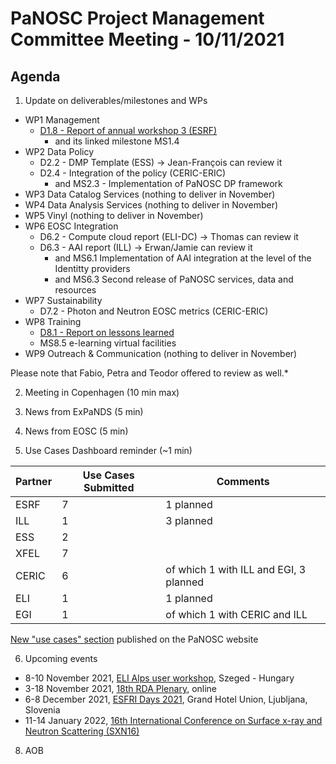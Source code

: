 PaNOSC Project Management Committee Meeting - 10/11/2021 
=========================================================

Agenda
------	

1. Update on deliverables/milestones and WPs
* WP1 Management
  * [D1.8 - Report of annual workshop 3 (ESRF)](https://docs.google.com/document/d/1SMgBX47nRbMpyKx09MC6EEpCY1ZN2vxu/edit#)
    * and its linked milestone MS1.4 
* WP2 Data Policy
  * D2.2 - DMP Template (ESS) -> Jean-François can review it
  * D2.4 - Integration of the policy (CERIC-ERIC)
    * and MS2.3 - Implementation of PaNOSC DP framework
* WP3 Data Catalog Services (nothing to deliver in November)
* WP4 Data Analysis Services (nothing to deliver in November)
* WP5 Vinyl (nothing to deliver in November)
* WP6 EOSC Integration
  * D6.2 - Compute cloud report (ELI-DC) -> Thomas can review it
  * D6.3 - AAI report (ILL) -> Erwan/Jamie can review it
    * and MS6.1 Implementation of AAI integration at the level of the Identitty providers
    * and MS6.3 Second release of PaNOSC services, data and resources 
* WP7 Sustainability
  * D7.2 - Photon and Neutron EOSC metrics (CERIC-ERIC)
* WP8 Training
  * [D8.1 - Report on lessons learned](https://docs.google.com/document/d/1VJg_BWmWUEJYWtU65mO_p-PFNMEBxOAx/edit?dls=true)
  * MS8.5 e-learning virtual facilities
* WP9 Outreach & Communication (nothing to deliver in November)

Please note that Fabio, Petra and Teodor offered to review as well.*


2. Meeting in Copenhagen (10 min max)

3. News from ExPaNDS (5 min)

4. News from EOSC (5 min)

5. Use Cases Dashboard reminder (~1 min)

| Partner | Use Cases Submitted | Comments |
| ------- | ------------------- | -------- |
| ESRF  |  7  | 1 planned   |
| ILL   |  1  | 3 planned  | of which 1 w CERIC and EGI)
| ESS   |  2  |   |
| XFEL  |  7  |   |
| CERIC |  6  | of which 1 with ILL and EGI, 3 planned |
| ELI   |  1  | 1 planned  |
| EGI   |  1  | of which 1 with CERIC and ILL | 

[New "use cases" section](https://www.panosc.eu/all-use-cases/) published on the PaNOSC website

6. Upcoming events
* 8-10 November 2021, [ELI Alps user workshop](https://www.eli-alps.hu/indico/event/46/), Szeged - Hungary
* 3-18 November 2021, [18th RDA Plenary](https://www.rd-alliance.org/plenaries/rda-18th-plenary-meeting-virtual), online
* 6-8 December 2021, [ESFRI Days 2021](https://www.esfri.eu/node/1185), Grand Hotel Union, Ljubljana, Slovenia
* 11-14 January 2022, [16th International Conference on Surface x-ray and Neutron Scattering (SXN16)](https://www.sxns16.org/) 

8. AOB
